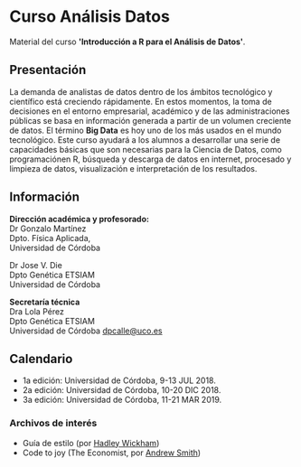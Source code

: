 # Curso Análisis Datos
Material del curso **'Introducción a R para el Análisis de Datos'**.  

## Presentación
La demanda de analistas de datos dentro de los ámbitos tecnológico y científico está creciendo rápidamente.  En estos momentos, la toma de decisiones en el entorno empresarial, académico y de las administraciones públicas se basa en información generada a partir de un volumen creciente de datos.  El término **Big Data** es hoy uno de los más usados en el mundo tecnológico. Este curso ayudará a los alumnos a desarrollar una serie de capacidades básicas que son necesarias para la Ciencia de Datos, como programaciónen R, búsqueda y descarga de datos en internet, procesado y limpieza de datos, visualización e interpretación de los resultados.   

## Información
__Dirección académica y profesorado:__   
Dr Gonzalo Martínez  
Dpto. Física Aplicada,  
Universidad de Córdoba
  
Dr Jose V. Die  
Dpto Genética ETSIAM  
Universidad de Córdoba  

__Secretaría técnica__  
Dra Lola Pérez  
Dpto Genética ETSIAM  
Universidad de Córdoba
dpcalle@uco.es  




## Calendario
* 1a edición: Universidad de Córdoba, 9-13  JUL 2018.   
* 2a edición: Universidad de Córdoba, 10-20 DIC 2018. 
* 3a edición: Universidad de Córdoba, 11-21 MAR 2019.   


### Archivos de interés
* Guía de estilo (por [Hadley Wickham](http://adv-r.had.co.nz/Style.html))  
* Code to joy (The Economist, por [Andrew Smith](https://www.1843magazine.com/features/code-to-joy))  
